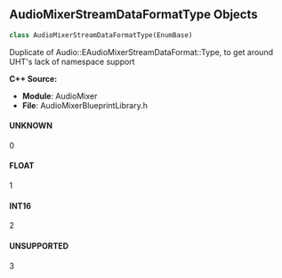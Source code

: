 ## AudioMixerStreamDataFormatType Objects

```python
class AudioMixerStreamDataFormatType(EnumBase)
```

Duplicate of Audio::EAudioMixerStreamDataFormat::Type, to get around UHT's lack of namespace support

**C++ Source:**

- **Module**: AudioMixer
- **File**: AudioMixerBlueprintLibrary.h

<a id="unreal.AudioMixerStreamDataFormatType.UNKNOWN"></a>

#### UNKNOWN

0

<a id="unreal.AudioMixerStreamDataFormatType.FLOAT"></a>

#### FLOAT

1

<a id="unreal.AudioMixerStreamDataFormatType.INT16"></a>

#### INT16

2

<a id="unreal.AudioMixerStreamDataFormatType.UNSUPPORTED"></a>

#### UNSUPPORTED

3

<a id="unreal.AudioMixerChannelType"></a>
